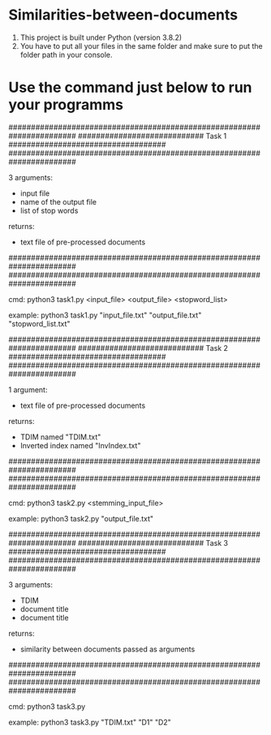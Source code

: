 # Similarities-between-documents

1. This project is built under Python (version 3.8.2)
2. You have to put all your files in the same folder and make sure to put the folder path in your console.

# Use the command just below to run your programms

#######################################################################
############################ Task 1 ###################################
#######################################################################

3 arguments:
- input file
- name of the output file
- list of stop words 

returns:
- text file of pre-processed documents

#######################################################################
#######################################################################

cmd: 
python3 task1.py <input_file> <output_file> <stopword_list>

example: 
python3 task1.py "input_file.txt" "output_file.txt" "stopword_list.txt"

#######################################################################
############################ Task 2 ###################################
#######################################################################

1 argument:
- text file of pre-processed documents

returns:
- TDIM named "TDIM.txt"
- Inverted index named "InvIndex.txt"

#######################################################################
#######################################################################

cmd:
python3 task2.py <stemming_input_file>

example: 
python3 task2.py "output_file.txt"

#######################################################################
############################ Task 3 ###################################
#######################################################################

3 arguments:
- TDIM
- document title
- document title

returns:
- similarity between documents passed as arguments 

#######################################################################
#######################################################################

cmd:
python3 task3.py <TDIM> <doc> <doc>

example:
python3 task3.py "TDIM.txt" "D1" "D2"
